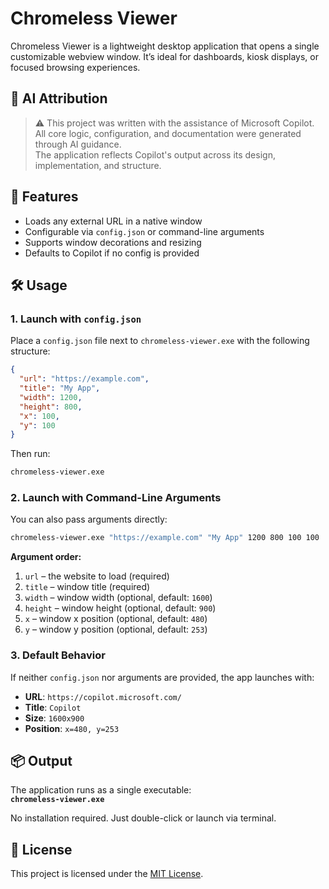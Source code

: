 # Chromeless Viewer

Chromeless Viewer is a lightweight desktop application that opens a single customizable webview window. It’s ideal for dashboards, kiosk displays, or focused browsing experiences.

## 🤖 AI Attribution

> ⚠️ This project was written with the assistance of Microsoft Copilot.  
All core logic, configuration, and documentation were generated through AI guidance.  
The application reflects Copilot's output across its design, implementation, and structure.

## 🚀 Features

- Loads any external URL in a native window
- Configurable via `config.json` or command-line arguments
- Supports window decorations and resizing
- Defaults to Copilot if no config is provided

## 🛠 Usage

### 1. Launch with `config.json`

Place a `config.json` file next to `chromeless-viewer.exe` with the following structure:

```json
{
  "url": "https://example.com",
  "title": "My App",
  "width": 1200,
  "height": 800,
  "x": 100,
  "y": 100
}
```

Then run:
```bash
chromeless-viewer.exe
```

### 2. Launch with Command-Line Arguments

You can also pass arguments directly:
```bash
chromeless-viewer.exe "https://example.com" "My App" 1200 800 100 100
```

**Argument order:**

1. `url` – the website to load (required)
2. `title` – window title (required)
3. `width` – window width (optional, default: `1600`)
4. `height` – window height (optional, default: `900`)
5. `x` – window x position (optional, default: `480`)
6. `y` – window y position (optional, default: `253`)

### 3. Default Behavior

If neither `config.json` nor arguments are provided, the app launches with:

- **URL**: `https://copilot.microsoft.com/`
- **Title**: `Copilot`
- **Size**: `1600x900`
- **Position**: `x=480, y=253`

## 📦 Output

The application runs as a single executable:  
**`chromeless-viewer.exe`**

No installation required. Just double-click or launch via terminal.

## 📝 License

This project is licensed under the [MIT License](LICENSE).